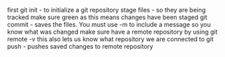 
first git init - to initialize a git repository
stage files - so they are being tracked
make sure green as this means changes have been staged
git commit - saves the files.  You must use -m to include a message so you know what was changed
make sure have a remote repository by using git remote -v this also lets us know what repository we are connected to
git push - pushes saved changes to remote repository